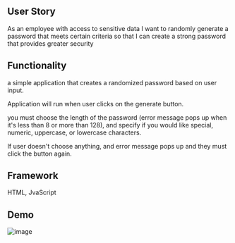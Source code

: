 ## User Story
As an employee with access to sensitive data
I want to randomly generate a password that meets certain criteria
so that I can create a strong password that provides greater security

## Functionality
a simple application that creates a randomized password based on user input.

Application will run when user clicks on the generate button.

you must choose the length of the password (error message pops up when it's less than 8 or more than 128), and specify if you would like special, numeric, uppercase, or lowercase characters. 

If user doesn't choose anything, and error message pops up and they must click the button again.

## Framework
HTML, JvaScript

## Demo
![image](https://user-images.githubusercontent.com/54565666/76251378-e4759300-6214-11ea-8adf-f378a3a02624.png)

